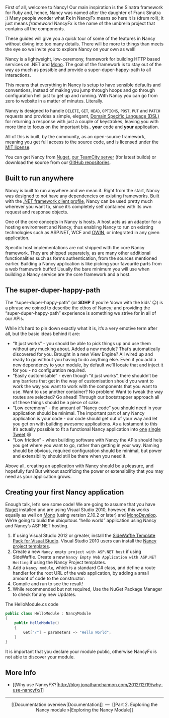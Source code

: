 First of all, welcome to Nancy! Our main inspiration is the Sinatra framework for Ruby and, hence, Nancy was named after the daughter of Frank Sinatra :) Many people wonder what **Fx** in NancyFx means so here it is (drum roll); it just means *framework*! NancyFx is the name of the umbrella project that contains all the components.

These guides will give you a quick tour of some of the features in Nancy without diving into too many details. There will be more to things than meets the eye so we invite you to explore Nancy on your own as well!

Nancy is a lightweight, low-ceremony, framework for building HTTP based services on .NET and [Mono](http://mono-project.com). The goal of the framework is to stay out of the way as much as possible and provide a super-duper-happy-path to all interactions.

This means that everything in Nancy is setup to have sensible defaults and conventions, instead of making you jump through hoops and go through configuration hell just to get up and running. With Nancy you can go from zero to website in a matter of minutes. Literally.

Nancy is designed to handle `DELETE`, `GET`, `HEAD`, `OPTIONS`, `POST`, `PUT` and `PATCH` requests and provides a simple, elegant, [Domain Specific Language (DSL)](http://en.wikipedia.org/wiki/Domain-specific_language) for returning a response with just a couple of keystrokes, leaving you with more time to focus on the important bits.. **your** code and **your** application.

All of this is built, by the community, as an open-source framework, meaning you get full access to the source code, and is licensed under the [MIT license](http://www.opensource.org/licenses/mit-license.php).

You can get Nancy from [Nuget](http://nuget.org), [our TeamCity server](http://teamcity.codebetter.com/project.html?projectId=project112&tab=projectOverview&guest=true) (for latest builds) or download the source from our [GitHub repositories](http://nancyfx.org).

## Built to run anywhere

Nancy is built to run anywhere and we mean it. Right from the start, Nancy was designed to not have any dependencies on existing frameworks. Built with the [.NET framework client profile](http://msdn.microsoft.com/en-us/library/cc656912.aspx), Nancy can be used pretty much wherever you want to, since it’s completely self contained with its own request and response objects.

One of the core concepts in Nancy is hosts. A host acts as an adaptor for a hosting environment and Nancy, thus enabling Nancy to run on existing technologies such as ASP.NET, WCF and [OWIN](http://owin.org), or integrated in any given application.

Specific host implementations are not shipped with the core Nancy framework. They are shipped separately, as are many other additional functionalities such as forms authentication, from the sources mentioned earlier. Building a Nancy application is like picking your favourite parts from a web framework buffet! Usually the bare minimum you will use when building a Nancy service are the core framework and a host.

## The super-duper-happy-path

The “super-duper-happy-path” (or **SDHP** if you’re ‘down with the kids’ :wink:) is a phrase we coined to describe the ethos of Nancy; and providing the “super-duper-happy-path” experience is something we strive for in all of our APIs.

While it’s hard to pin down exactly what it is, it’s a very emotive term after all, but the basic ideas behind it are:

* “It just works” - you should be able to pick things up and use them without any mucking about. Added a new module? That’s automatically discovered for you. Brought in a new View Engine? All wired up and ready to go without you having to do anything else. Even if you add a new dependency to your module, by default we’ll locate that and inject it for you - no configuration required.
* “Easily customisable” - even though “it just works”, there shouldn’t be any barriers that get in the way of customisation should you want to work the way you want to work with the components that you want to use. Want to use another container? No problem! Want to tweak the way routes are selected? Go ahead! Through our bootstrapper approach all of these things should be a piece of cake.
* “Low ceremony” - the amount of “Nancy code” you should need in your application should be minimal. The important part of any Nancy application is your code - our code should get out of your way and let you get on with building awesome applications. As a testament to this it’s actually possible to fit a functional Nancy application into [one](https://twitter.com/Grumpydev/statuses/83442209294270464) [single](https://twitter.com/TheCodeJunkie/status/83284710901559296) [Tweet](https://twitter.com/Grumpydev/statuses/83495940048166912) :smiley:
* “Low friction” - when building software with Nancy the APIs should help you get where you want to go, rather than getting in your way. Naming should be obvious, required configuration should be minimal, but power and extensibility should still be there when you need it.

Above all, creating an application with Nancy should be a pleasure, and hopefully fun! But without sacrificing the power or extensibility that you may need as your application grows.

## Creating your first Nancy application

Enough talk, let’s see some code! We are going to assume that you have [Nuget](http://nuget.org) installed and are using Visual Studio 2010, however, this works equally as well on [Mono](http://mono-project.com) (using version 2.10.2 or later) and [MonoDevelop](http://monodevelop.com). We’re going to build the ubiquitous “hello world” application using Nancy and Nancy’s ASP.NET hosting.

1. If using Visual Studio 2012 or greater, install the [SideWaffle Template Pack for Visual Studio](http://sidewaffle.com/). Visual Studio 2010 users can install the [Nancy project templates](http://visualstudiogallery.msdn.microsoft.com/f1e29f61-4dff-4b1e-a14b-6bd0d307611a).
1. Create a new `Nancy empty project with ASP.NET host` if using SideWaffle. Create a new `Nancy Empty Web Application with ASP.NET Hosting` if using the Nancy Project templates.
1. Add a `Nancy module`, which is a standard C# class, and define a route handler for the root URL of the web application, by adding a small amount of code to the constructor:
1. Compile and run to see the result!
1. While recommended but not required, Use the NuGet Package Manager to check for any new Updates.

The HelloModule.cs code

```c#
public class HelloModule : NancyModule
{
    public HelloModule()
    {
        Get["/"] = parameters => "Hello World";
    }
}
```
It is important that you declare your module public, otherwise NancyFx is not able to discover your module.

## More Info

* [[Why use NancyFX?|http://blog.jonathanchannon.com/2012/12/19/why-use-nancyfx/]]

***

<p align="center">[[Documentation overview|Documentation]]&nbsp;&nbsp;—&nbsp;&nbsp;[[Part 2. Exploring the Nancy module »|Exploring the Nancy Module]]</p>